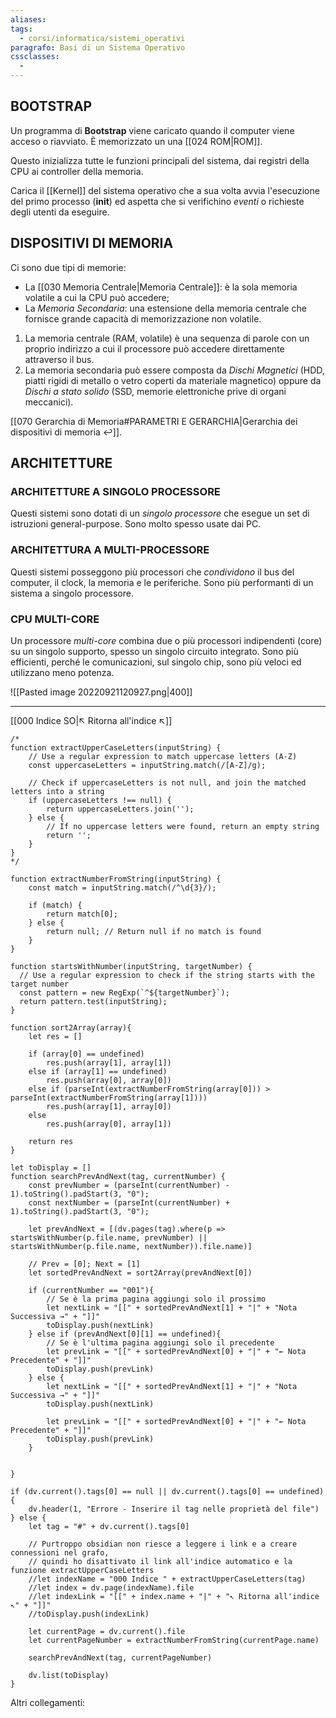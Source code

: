 ```yaml
---
aliases: 
tags:
  - corsi/informatica/sistemi_operativi
paragrafo: Basi di un Sistema Operativo
cssclasses:
  - 
---
```

## BOOTSTRAP
Un programma di **Bootstrap** viene caricato quando il computer viene acceso o riavviato. È memorizzato un una [[024 ROM|ROM]].

Questo inizializza tutte le funzioni principali del sistema, dai registri della CPU ai controller della memoria.

Carica il [[Kernel]] del sistema operativo che a sua volta avvia l'esecuzione del primo processo (**init**) ed aspetta che si verifichino *eventi* o richieste degli utenti da eseguire.

## DISPOSITIVI DI MEMORIA
Ci sono due tipi di memorie:
- La [[030 Memoria Centrale|Memoria Centrale]]: è la sola memoria volatile a cui la CPU può accedere;
- La *Memoria Secondaria*: una estensione della memoria centrale che fornisce grande capacità di memorizzazione non volatile. 

1. La memoria centrale (RAM, volatile) è una sequenza di parole con un proprio indirizzo a cui il processore può accedere direttamente attraverso il bus. 
2. La memoria secondaria può essere composta da *Dischi Magnetici* (HDD, piatti rigidi di metallo o vetro coperti da materiale magnetico) oppure da *Dischi a stato solido* (SSD, memorie elettroniche prive di organi meccanici).

[[070 Gerarchia di Memoria#PARAMETRI E GERARCHIA|Gerarchia dei dispositivi di memoria ↩]].

## ARCHITETTURE
### ARCHITETTURE A SINGOLO PROCESSORE
Questi sistemi sono dotati di un *singolo processore* che esegue un set di istruzioni general-purpose. Sono molto spesso usate dai PC.

### ARCHITETTURA A MULTI-PROCESSORE
Questi sistemi posseggono più processori che *condividono* il bus del computer, il clock, la memoria e le periferiche. 
Sono più performanti di un sistema a singolo processore.

### CPU MULTI-CORE
Un processore *multi-core* combina due o più processori indipendenti (core) su un singolo supporto, spesso un singolo circuito integrato.
Sono più efficienti, perché le comunicazioni, sul singolo chip, sono più veloci ed utilizzano meno potenza.

![[Pasted image 20220921120927.png|400]]

___
[[000 Indice SO|↖ Ritorna all'indice ↖]]

```dataviewjs
/*
function extractUpperCaseLetters(inputString) {
	// Use a regular expression to match uppercase letters (A-Z)
	const uppercaseLetters = inputString.match(/[A-Z]/g);
	
	// Check if uppercaseLetters is not null, and join the matched letters into a string
	if (uppercaseLetters !== null) {
		return uppercaseLetters.join('');
	} else {
	    // If no uppercase letters were found, return an empty string
	    return '';
	}
}
*/

function extractNumberFromString(inputString) {
	const match = inputString.match(/^\d{3}/);
	
	if (match) {
		return match[0];
	} else {
		return null; // Return null if no match is found
	}
}

function startsWithNumber(inputString, targetNumber) {
  // Use a regular expression to check if the string starts with the target number
  const pattern = new RegExp(`^${targetNumber}`);
  return pattern.test(inputString);
}

function sort2Array(array){
	let res = []
	
	if (array[0] == undefined)
		res.push(array[1], array[1])
	else if (array[1] == undefined)
		res.push(array[0], array[0])
	else if (parseInt(extractNumberFromString(array[0])) > parseInt(extractNumberFromString(array[1])))
		res.push(array[1], array[0])
	else
		res.push(array[0], array[1])
	
	return res
}

let toDisplay = []
function searchPrevAndNext(tag, currentNumber) {
	const prevNumber = (parseInt(currentNumber) - 1).toString().padStart(3, "0");
	const nextNumber = (parseInt(currentNumber) + 1).toString().padStart(3, "0");
	
	let prevAndNext = [(dv.pages(tag).where(p => startsWithNumber(p.file.name, prevNumber) || startsWithNumber(p.file.name, nextNumber)).file.name)]
	
	// Prev = [0]; Next = [1]
	let sortedPrevAndNext = sort2Array(prevAndNext[0])
	
	if (currentNumber == "001"){ 
		// Se è la prima pagina aggiungi solo il prossimo
		let nextLink = "[[" + sortedPrevAndNext[1] + "|" + "Nota Successiva →" + "]]"
		toDisplay.push(nextLink)
	} else if (prevAndNext[0][1] == undefined){
		// Se è l'ultima pagina aggiungi solo il precedente
		let prevLink = "[[" + sortedPrevAndNext[0] + "|" + "← Nota Precedente" + "]]"
		toDisplay.push(prevLink)
	} else {
		let nextLink = "[[" + sortedPrevAndNext[1] + "|" + "Nota Successiva →" + "]]"
		toDisplay.push(nextLink)
		
		let prevLink = "[[" + sortedPrevAndNext[0] + "|" + "← Nota Precedente" + "]]"
		toDisplay.push(prevLink)
	}
	
	
}

if (dv.current().tags[0] == null || dv.current().tags[0] == undefined){
	dv.header(1, "Errore - Inserire il tag nelle proprietà del file")
} else {
	let tag = "#" + dv.current().tags[0]

	// Purtroppo obsidian non riesce a leggere i link e a creare connessioni nel grafo,
	// quindi ho disattivato il link all'indice automatico e la funzione extractUpperCaseLetters
	//let indexName = "000 Indice " + extractUpperCaseLetters(tag)
	//let index = dv.page(indexName).file
	//let indexLink = "[[" + index.name + "|" + "↖ Ritorna all'indice ↖" + "]]"
	//toDisplay.push(indexLink)
	
	let currentPage = dv.current().file
	let currentPageNumber = extractNumberFromString(currentPage.name)
	
	searchPrevAndNext(tag, currentPageNumber)
	
	dv.list(toDisplay)
}
```

Altri collegamenti: 
